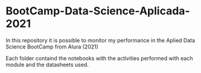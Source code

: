 # BootCamp-Data-Science-Aplicada-2021
In this repository it is possible to monitor my performance in the Aplied Data Science BootCamp from Alura (2021)

Each folder containd the notebooks with the activities performed with each module and the datasheets used.
